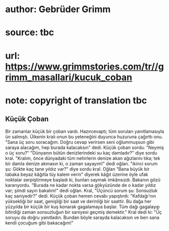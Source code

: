 # author: Gebrüder Grimm
# source: tbc
# url: https://www.grimmstories.com/tr//grimm_masallari/kucuk_coban
# note: copyright of translation tbc

## Küçük Çoban 

Bir zamanlar küçük bir çoban vardı. Hazırcevaptı;
tüm soruları yanıtlamasıyla ün salmıştı. Ülkenin kralı onun bu
yeteneğini duyunca huzuruna çağırttı onu.
"Sana üç soru soracağım. Doğru cevap verirsen seni oğlummuşsun gibi
saraya alacağım, hep burada kalacaksın" dedi.
Küçük çoban sordu: "Neymiş o üç soru?"
"Dünyanın bütün denizlerindeki su kaç damladır?" diye sordu kral.
"Kralım, önce dünyadaki tüm nehirlerin denize akan ağızlarını tıka; tek
bir damla denize akmasın ki, o zaman sayayım!" dedi oğlan.
"ikinci sorum şu: Gökte kaç tane yıldız var?" diye sordu kral.
Oğlan "Bana büyük bir tabaka beyaz kâğıtla tüy kalem verin" diyerek
kâğıt üzerine öyle ufak noktalar serpiştirmeye başladı ki, bunları
saymak imkânsızdı. Bakanın gözü kararıyordu.
"Burada ne kadar nokta varsa gökyüzünde de o kadar yıldız var; şimdi
sayın bakalım!" dedi oğlan.
Kral, "Üçüncü sorum şu: Sonsuzluk kaç saniyedir?" dedi. Küçük çoban
hemen cevabı yapıştırdı: "Kafdağı'nın yüksekliği bir saat, genişliği
bir saat ve derinliği bir saattir. Bu dağa her yüzyılda bir küçük bir
kuş konarak gagalamaya başlar. Tüm dağı gagalayıp bitirdiği zaman
sonsuzluğun bir saniyesi geçmiş demektir."
Kral dedi ki: "Üç soruyu da doğru yanıtladın. Bundan böyle sarayda
kalacaksın ve ben sana kendi çocuğum gibi bakacağım!"
